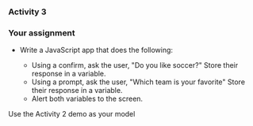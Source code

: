 ### Activity 3


### Your assignment

* Write a JavaScript app that does the following:

  - Using a confirm, ask the user, "Do you like soccer?" Store their response in a variable.
  - Using a prompt, ask the user, "Which team is your favorite" Store their response in a variable.
  - Alert both variables to the screen.

Use the Activity 2 demo as your model